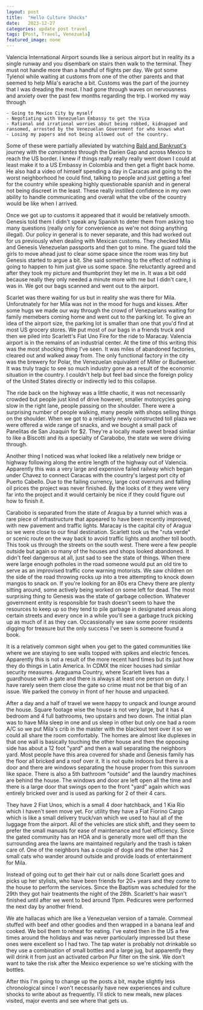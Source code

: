 ```yaml
---
layout: post
title:  "Hello Culture Shocks"
date:   2023-12-27
categories: update post travel
tags: [Post, Travel, Venezuela]
featured_image: none
---
```


Valencia International Airport sounds like a serious airport but in reality its a single runway and you disembark on stairs then walk to the terminal. They must not handle more than a handful of flights per day. We got some Tylenol while waiting at customs from one of the other parents and that seemed to help Mila's earache a bit.
Customs was the part of the journey that I was dreading the most. I had gone through waves on nervousness and anxiety over the past few months regarding the trip. I worked my way through

    - Going to Mexico City by myself
    - Negotiating with Venezuelan Embassy to get the Visa
    - Rational and irrational worries about being robbed, kidnapped and ransomed, arrested by the Venezuelan Government for who knows what
    - Losing my papers and not being allowed out of the country.

Some of these were partially alleviated by watching [Bald and Bankrupt's](https://www.youtube.com/channel/UCxDZs_ltFFvn0FDHT6kmoXA) journey with the _caminantes_ through the Darien Gap and across Mexico to reach the US border. I knew if things really really really went down I could at least make it to a US Embassy in Colombia and then get a flight back home. He also had a video of himself spending a day in Caracas and going to the worst neighborhood he could find, talking to people and just getting a feel for the country while speaking highly questionable spanish and in general not being discreet in the least. These really instilled confidence in my own ability to handle communicating and overall what the vibe of the country would be like when I arrived.

<!--more-->

Once we got up to customs it appeared that it would be relatively smooth. Genesis told them I didn't speak any Spanish to deter them from asking too many questions (really only for convenience as we're not doing anything illegal). Our policy in general is to never separate, and this had worked out for us previously when dealing with Mexican customs. They checked Mila and Genesis Venezuelan passports and then got to mine. The guard told the girls to move ahead just to clear some space since the room was tiny but Genesis started to argue a bit. She said something to the effect of nothing is going to happen to him just give us some space. She reluctantly agreed and after they took my picture and thumbprint they let me in. It was a bit odd because really they only needed a minute more with me but I didn't care, I was in. We got our bags scanned and went out to the airport.

Scarlet was there waiting for us but in reality she was there for Mila. Unforutnately for her Mila was not in the mood for hugs and kisses. After some hugs we made our way through the crowd of Venezuelans waiting for family memebers coming home and went out to the parking lot. To give an idea of the airport size, the parking lot is smaller than one that you'd find at most US grocery stores. We put most of our bags in a friends truck and then we piled into Scarlett's Fiat Uno Fire for the ride to Maracay. Valencia airport is in the remains of an industrial center. At the time of this writing this was the most shocking thing I've seen. It was miles of abandoned factories, cleared out and walked away from. The only functional factory in the city was the brewery for Polar, the Venezuelan equivalent of Miller or Budweiser. It was truly tragic to see so much industry gone as a result of the economic situation in the country. I couldn't help but feel bad since the foreign policy of the United States directly or indirectly led to this collapse.

The ride back on the highway was a little chaotic, it was not necessarily crowded but people just kind of drive however, smaller motorcycles going slow in the right lane, people passing on the shoulder. There were a surprising number of people walking, many people with shops selling things on the shoulder. When we got to a relatively newly constructed toll plaza we were offered a wide range of snacks, and we bought a small pack of Panelitas de San Joaquin for $2. They're a locally made sweet bread simliar to like a Biscotti and its a specialty of Carabobo, the state we were driving through. 

Another thing I noticed was what looked like a relatively new bridge or highway following along the entire length of the highway out of Valencia. Apparently this was a very large and expensive failed railway which began under Chavez to connect Caracas with the country's largest port city of Puerto Cabello. Due to the failing currency, large cost overruns and falling oil prices the project was never finished. By the looks of it they were very far into the project and it would certainly be nice if they could figure out how to finish it.

Carabobo is separated from the state of Aragua by a tunnel which was a rare piece of infrastructure that appeared to have been recently improved, with new pavement and traffic lights. Maracay is the capital city of Aragua so we were close to our final destination. Scarlett took us the "ruta verde" or scenic route on the way back to avoid traffic lights and another toll booth. This took us through the streets on the south west. There were a few people outside but again so many of the houses and shops looked abandoned. It didn't feel dangerous at all, just sad to see the state of things. When there were large enough potholes in the road someone would put an old tire to serve as an improvised traffic cone warning motorists. We saw children on the side of the road throwing rocks up into a tree attempting to knock down mangos to snack on. If you're looking for an 80s era Chevy there are plenty sitting around, some actively being worked on some left for dead. The most surprising thing to Genesis was the state of garbage collection. Whatever government entity is responsible for trash doesn't seem to have the resources to keep up so they tend to pile garbage in designated areas along certain streets and every once in a while you'll see a garbage truck picking up as much of it as they can. Occassionally we saw some poorer residents digging for treasure but the only success I've seen is someone found a book.

It is a relatively common sight when you get to the gated communities like where we are staying to see walls topped with spikes and electric fences. Apparently this is not a result of the more recent hard times but its just how they do things in Latin America. In CDMX the nicer houses had simliar security measures.  Araguama Country, where Scarlett lives has a guardhouse with a gate and there is always at least one person on duty. I have rarely seen them close the gate so crime must not be that big of an issue. We parked the convoy in front of her house and unpacked.  

After a day and a half of travel we were happy to unpack and lounge around the house.  Square footage wise the house is not very large, but it has 4 bedroom and 4 full bathrooms, two upstairs and two down. The initial plan was to have Mila sleep in one and us sleep in other but only one had a room A/C so we put Mila's crib in the master with the blackout tent over it so we could all share the room comfortably. The homes are almost like duplexes in that one wall is basically touching the other house and then the opposing side has about a 12 foot "yard" and then a wall separating the neighbors yard. Most people have this area covered for shade and Genesis family has the floor all bricked and a roof over it. It is not quite indoors but there is a door and there are windows separating the house proper from this sunroom like space. There is also a 5th bathroom "outside" and the laundry machines are behind the house. The windows and door are left open all the time and there is a large door that swings open to the front "yard" again which was entirely bricked over and is used as parking for 2 of their 4 cars. 

They have 2 Fiat Unos, which is a small 4 door hatchback, and 1 Kia Rio which I haven't seen move yet. For utility they have a Fiat Fiorino Cargo which is like a small delivery truck/van which we used to haul all of the luggage from the airport. All of the vehicles are stick shift, and they seem to prefer the small manuals for ease of maintenance and fuel efficiency. Since the gated community has an HOA and is generally more well off than the surrounding area the lawns are maintained regularly and the trash is taken care of. One of the neighbors has a couple of dogs and the other has 2 small cats who wander around outside and provide loads of entertainment for Mila.

Instead of going out to get their hair cut or nails done Scarlett goes and picks up her stylists, who have been friends for 20+ years and they come to the house to perform the services. Since the Baptism was scheduled for the 29th they got hair treatments the night of the 28th. Scarlett's hair wasn't finished until after we went to bed around 11pm. Pedicures were performed the next day by another friend.

We ate hallacas which are like a Venezuelan version of a tamale. Cornmeal stuffed with beef and other goodies and then wrapped in a banana leaf and cooked. We boil them to reheat for eating. I've eated then in the US a few times around the holidays and was never particularly impressed but these ones were excellent so I had two. The tap water is probably not drinkable so they use a combination of small bottles and a large jug, but apparently they will drink it from just an activated carbon Pur filter on the sink. We don't want to take the risk after the Mexico experience so we're sticking with the bottles.

After this I'm going to change up the posts a bit, maybe slightly less chronological since I won't necessarily have new experiences and culture shocks to write about as frequently. I'll stick to new meals, new places visited, major events and see where that gets us.